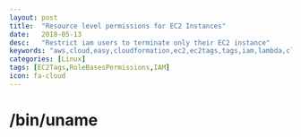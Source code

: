 ```yaml
---
layout: post
title:  "Resource level permissions for EC2 Instances"
date:   2018-05-13
desc:   "Restrict iam users to terminate only their EC2 instance"
keywords: "aws,cloud,easy,cloudformation,ec2,ec2tags,tags,iam,lambda,cloudwatch,cloudtrail,rolebased,rolebasespermissions,ec2permissions,permissions,ec2policy,siwal,adobe,radcom,orange,automation"
categories: [Linux]
tags: [EC2Tags,RoleBasesPermissions,IAM]
icon: fa-cloud
---
```

# /bin/uname
